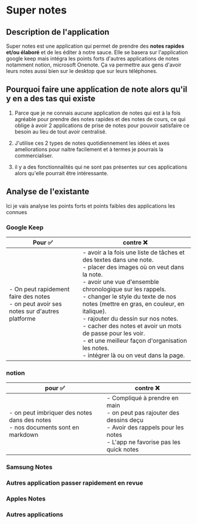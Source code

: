 # Super notes

## Description de l'application
Super notes est une application qui permet de prendre des **notes rapides et/ou élaboré** et de les éditer à notre sauce. Elle se basera sur l'application google keep mais intégra les points forts d'autres applications de notes notamment notion, microsoft Onenote. Ça va permettre aux gens d'avoir leurs notes aussi bien sur le desktop que sur leurs téléphones.

## Pourquoi faire une application de note alors qu'il y en a des tas qui existe
1. Parce que je ne connais aucune application de notes qui est à la fois agréable pour prendre des notes rapides et des notes de cours, ce qui oblige à avoir 2 applications de prise de notes pour pouvoir satisfaire ce besoin au lieu de tout avoir centralisé.

2. J'utilise ces 2 types de notes quotidiennement les idées et axes ameliorations pour naitre facilement et à termes je pourrais la commercialiser.

3. il y a des fonctionnalités qui ne sont pas présentes sur ces applications alors qu'elle pourrait être intéressante.

## Analyse de l'existante
Ici je vais analyse les points forts et points faibles des applications les connues 

### Google Keep
| Pour   &#x2705;                                                                             | contre &#x274C; | 
|---------------------------------------------------------------------------------------------|-----------|
| - On peut rapidement faire des notes <br/> - on peut avoir ses notes sur d'autres platforme | - avoir a la fois une liste de tâches et des textes dans une note. <br/>- placer des images où on veut dans la note. <br/>- avoir une vue d'ensemble chronologique sur les rappels. <br/>- changer le style du texte de nos notes (mettre en gras, en couleur, en italique). <br/>- rajouter du dessin sur nos notes. <br/>- cacher des notes et avoir un mots de passe pour les voir. <br/>- et une meilleur façon d'organisation les notes. <br/>- intégrer là ou on veut dans la page. | 

### notion
| pour &#x2705;                                                                      | contre &#x274C;                                                                                                                                                   |
|------------------------------------------------------------------------------------|-------------------------------------------------------------------------------------------------------------------------------------------------------------------|
| - on peut imbriquer des notes dans des notes<br/> - nos documents sont en markdown | - Compliqué à prendre en main<br/> - on peut pas rajouter des dessins deçu <br/> - Avoir des rappels pour les notes <br/> - L'app ne favorise pas les quick notes |

### Samsung Notes


### Autres application passer rapidement en revue
### Apples Notes

### Autres applications






